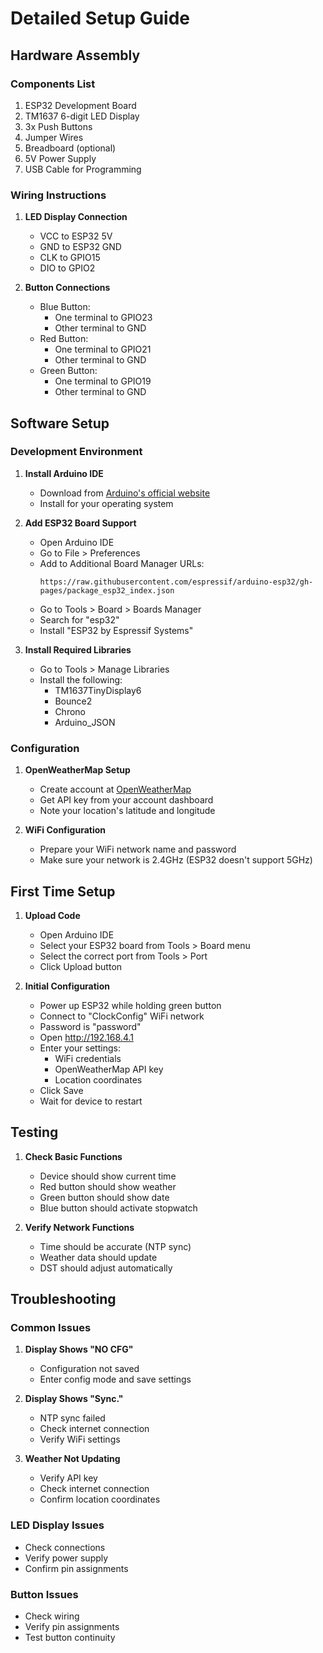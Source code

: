 # Detailed Setup Guide

## Hardware Assembly

### Components List
1. ESP32 Development Board
2. TM1637 6-digit LED Display
3. 3x Push Buttons
4. Jumper Wires
5. Breadboard (optional)
6. 5V Power Supply
7. USB Cable for Programming

### Wiring Instructions

1. **LED Display Connection**
   * VCC to ESP32 5V
   * GND to ESP32 GND
   * CLK to GPIO15
   * DIO to GPIO2

2. **Button Connections**
   * Blue Button:
     * One terminal to GPIO23
     * Other terminal to GND
   * Red Button:
     * One terminal to GPIO21
     * Other terminal to GND
   * Green Button:
     * One terminal to GPIO19
     * Other terminal to GND

## Software Setup

### Development Environment

1. **Install Arduino IDE**
   * Download from [Arduino's official website](https://www.arduino.cc/en/software)
   * Install for your operating system

2. **Add ESP32 Board Support**
   * Open Arduino IDE
   * Go to File > Preferences
   * Add to Additional Board Manager URLs:
     ```
     https://raw.githubusercontent.com/espressif/arduino-esp32/gh-pages/package_esp32_index.json
     ```
   * Go to Tools > Board > Boards Manager
   * Search for "esp32"
   * Install "ESP32 by Espressif Systems"

3. **Install Required Libraries**
   * Go to Tools > Manage Libraries
   * Install the following:
     * TM1637TinyDisplay6
     * Bounce2
     * Chrono
     * Arduino_JSON

### Configuration

1. **OpenWeatherMap Setup**
   * Create account at [OpenWeatherMap](https://openweathermap.org/)
   * Get API key from your account dashboard
   * Note your location's latitude and longitude

2. **WiFi Configuration**
   * Prepare your WiFi network name and password
   * Make sure your network is 2.4GHz (ESP32 doesn't support 5GHz)

## First Time Setup

1. **Upload Code**
   * Open Arduino IDE
   * Select your ESP32 board from Tools > Board menu
   * Select the correct port from Tools > Port
   * Click Upload button

2. **Initial Configuration**
   * Power up ESP32 while holding green button
   * Connect to "ClockConfig" WiFi network
   * Password is "password"
   * Open http://192.168.4.1
   * Enter your settings:
     * WiFi credentials
     * OpenWeatherMap API key
     * Location coordinates
   * Click Save
   * Wait for device to restart

## Testing

1. **Check Basic Functions**
   * Device should show current time
   * Red button should show weather
   * Green button should show date
   * Blue button should activate stopwatch

2. **Verify Network Functions**
   * Time should be accurate (NTP sync)
   * Weather data should update
   * DST should adjust automatically

## Troubleshooting

### Common Issues

1. **Display Shows "NO CFG"**
   * Configuration not saved
   * Enter config mode and save settings

2. **Display Shows "Sync."**
   * NTP sync failed
   * Check internet connection
   * Verify WiFi settings

3. **Weather Not Updating**
   * Verify API key
   * Check internet connection
   * Confirm location coordinates

### LED Display Issues

* Check connections
* Verify power supply
* Confirm pin assignments

### Button Issues

* Check wiring
* Verify pin assignments
* Test button continuity
